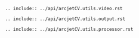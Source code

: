 ```{eval-rst}
.. include:: ../api/arcjetCV.utils.video.rst
```

```{eval-rst}
.. include:: ../api/arcjetCV.utils.output.rst
```

```{eval-rst}
.. include:: ../api/arcjetCV.utils.processor.rst
```
